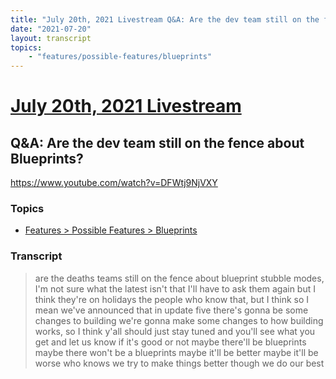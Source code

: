 ```yaml
---
title: "July 20th, 2021 Livestream Q&A: Are the dev team still on the fence about Blueprints?"
date: "2021-07-20"
layout: transcript
topics:
    - "features/possible-features/blueprints"
---
```

# [July 20th, 2021 Livestream](../2021-07-20.md)
## Q&A: Are the dev team still on the fence about Blueprints?
https://www.youtube.com/watch?v=DFWtj9NjVXY

### Topics
* [Features > Possible Features > Blueprints](../topics/features/possible-features/blueprints.md)

### Transcript

> are the deaths teams still on the fence about blueprint stubble modes, I'm not sure what the latest isn't that I'll have to ask them again but I think they're on holidays the people who know that, but I think so I mean we've announced that in update five there's gonna be some changes to building we're gonna make some changes to how building works, so I think y'all should just stay tuned and you'll see what you get and let us know if it's good or not maybe there'll be blueprints maybe there won't be a blueprints maybe it'll be better maybe it'll be worse who knows we try to make things better though we do our best
